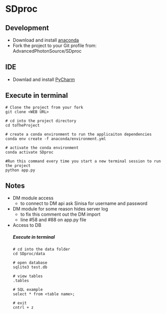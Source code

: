 # SDproc
## Development
- Download and install [anaconda](https://www.anaconda.com/download/#linux)
- Fork the project to your Git profile from: AdvancedPhotonSource/SDproc

## IDE
- Downlad and install [PyCharm](https://www.jetbrains.com/pycharm/download/#section=linux)

## Execute in terminal
```
# Clone the project from your fork
git clone <WEB URL>

# cd into the project directory
cd toTheProject

# create a conda environment to run the applicaiton dependencies
conda env create -f anaconda/environment.yml

# activate the conda environment
conda activate SDproc

#Run this command every time you start a new terminal session to run the project
python app.py 
```

## Notes
- DM module access
    - to connect to DM api ask Sinisa for username and password
- DM module for some reason hides server log
    - to fix this comment out the DM import
    - line #58 and #88 on app.py file
- Access to DB
    ##### Execute in terminal
    ```
    # cd into the data folder
    cd SDproc/data
    
    # open database
    sqlite3 test.db
  
    # view tables
    .tables
  
    # SQL example
    select * from <table name>;
    
    # exit
    cntrl + z
    ```
